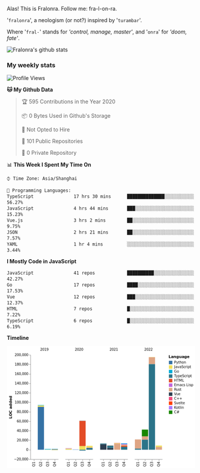 Alas! This is Fralonra. Follow me: fra-l-on-ra.

'`fralonra`', a neologism (or not?) inspired by '`turambar`'.

Where '`fral-`' stands for *'control, manage, master'*, and '`onra`' for *'doom, fate'*.

![Fralonra's github stats](https://github-readme-stats.vercel.app/api?username=fralonra)

### My weekly stats

<!--START_SECTION:waka-->
![Profile Views](http://img.shields.io/badge/Profile%20Views-0-blue)

**🐱 My Github Data** 

> 🏆 595 Contributions in the Year 2020
 > 
> 📦 0 Bytes Used in Github's Storage 
 > 
> 🚫 Not Opted to Hire
 > 
> 📜 101 Public Repositories
 > 
> 🔑 0 Private Repository 
 > 
📊 **This Week I Spent My Time On** 

```text
⌚︎ Time Zone: Asia/Shanghai

💬 Programming Languages: 
TypeScript               17 hrs 30 mins      ██████████████░░░░░░░░░░░   56.27% 
JavaScript               4 hrs 44 mins       ███░░░░░░░░░░░░░░░░░░░░░░   15.23% 
Vue.js                   3 hrs 2 mins        ██░░░░░░░░░░░░░░░░░░░░░░░   9.75% 
JSON                     2 hrs 21 mins       ██░░░░░░░░░░░░░░░░░░░░░░░   7.57% 
YAML                     1 hr 4 mins         ░░░░░░░░░░░░░░░░░░░░░░░░░   3.44%

```

**I Mostly Code in JavaScript** 

```text
JavaScript               41 repos            ██████████░░░░░░░░░░░░░░░   42.27% 
Go                       17 repos            ████░░░░░░░░░░░░░░░░░░░░░   17.53% 
Vue                      12 repos            ███░░░░░░░░░░░░░░░░░░░░░░   12.37% 
HTML                     7 repos             █░░░░░░░░░░░░░░░░░░░░░░░░   7.22% 
TypeScript               6 repos             █░░░░░░░░░░░░░░░░░░░░░░░░   6.19%

```


**Timeline**

![Chart not found](https://github.com/fralonra/fralonra/blob/master/charts/bar_graph.png) 


<!--END_SECTION:waka-->